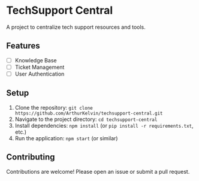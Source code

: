 # TechSupport Central

A project to centralize tech support resources and tools.

## Features
- [ ] Knowledge Base
- [ ] Ticket Management
- [ ] User Authentication

## Setup
1. Clone the repository: `git clone https://github.com/ArthurKelvin/techsupport-central.git`
2. Navigate to the project directory: `cd techsupport-central`
3. Install dependencies: `npm install` (or `pip install -r requirements.txt`, etc.)
4. Run the application: `npm start` (or similar)

## Contributing
Contributions are welcome! Please open an issue or submit a pull request.
